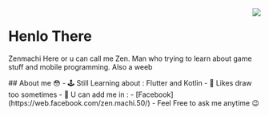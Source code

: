 <img align='right' src="https://lanyard.cnrad.dev/api/302122399409766401">

# Henlo There 
Zenmachi Here or u can call me Zen. Man who trying to learn about game stuff and mobile programming. Also a weeb

<!--- ![Megu❤](https://media.giphy.com/media/GcLLdwoMWd2A8/giphy.gif) ---!>

## About me 😳

- 🕹 Still Learning about : Flutter and Kotlin
- 🎨 Likes draw too sometimes
- 👋 U can add me in : 
  - [Facebook](https://web.facebook.com/zen.machi.50/)
- Feel Free to ask me anytime 😉
